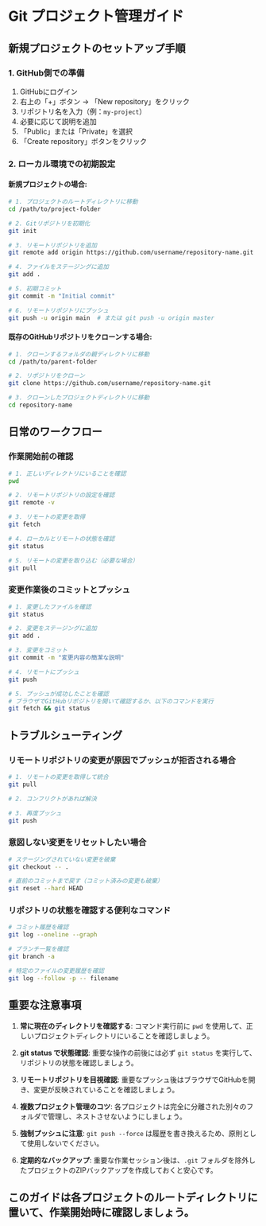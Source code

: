# Git プロジェクト管理ガイド

## 新規プロジェクトのセットアップ手順

### 1. GitHub側での準備
1. GitHubにログイン
2. 右上の「+」ボタン → 「New repository」をクリック
3. リポジトリ名を入力（例：`my-project`）
4. 必要に応じて説明を追加
5. 「Public」または「Private」を選択
6. 「Create repository」ボタンをクリック

### 2. ローカル環境での初期設定

#### 新規プロジェクトの場合:
```bash
# 1. プロジェクトのルートディレクトリに移動
cd /path/to/project-folder

# 2. Gitリポジトリを初期化
git init

# 3. リモートリポジトリを追加
git remote add origin https://github.com/username/repository-name.git

# 4. ファイルをステージングに追加
git add .

# 5. 初期コミット
git commit -m "Initial commit"

# 6. リモートリポジトリにプッシュ
git push -u origin main  # または git push -u origin master
```

#### 既存のGitHubリポジトリをクローンする場合:
```bash
# 1. クローンするフォルダの親ディレクトリに移動
cd /path/to/parent-folder

# 2. リポジトリをクローン
git clone https://github.com/username/repository-name.git

# 3. クローンしたプロジェクトディレクトリに移動
cd repository-name
```

## 日常のワークフロー

### 作業開始前の確認

```bash
# 1. 正しいディレクトリにいることを確認
pwd

# 2. リモートリポジトリの設定を確認
git remote -v

# 3. リモートの変更を取得
git fetch

# 4. ローカルとリモートの状態を確認
git status

# 5. リモートの変更を取り込む（必要な場合）
git pull
```

### 変更作業後のコミットとプッシュ

```bash
# 1. 変更したファイルを確認
git status

# 2. 変更をステージングに追加
git add .

# 3. 変更をコミット
git commit -m "変更内容の簡潔な説明"

# 4. リモートにプッシュ
git push

# 5. プッシュが成功したことを確認
# ブラウザでGitHubリポジトリを開いて確認するか、以下のコマンドを実行
git fetch && git status
```

## トラブルシューティング

### リモートリポジトリの変更が原因でプッシュが拒否される場合

```bash
# 1. リモートの変更を取得して統合
git pull

# 2. コンフリクトがあれば解決

# 3. 再度プッシュ
git push
```

### 意図しない変更をリセットしたい場合

```bash
# ステージングされていない変更を破棄
git checkout -- .

# 直前のコミットまで戻す（コミット済みの変更も破棄）
git reset --hard HEAD
```

### リポジトリの状態を確認する便利なコマンド

```bash
# コミット履歴を確認
git log --oneline --graph

# ブランチ一覧を確認
git branch -a

# 特定のファイルの変更履歴を確認
git log --follow -p -- filename
```

## 重要な注意事項

1. **常に現在のディレクトリを確認する**: コマンド実行前に `pwd` を使用して、正しいプロジェクトディレクトリにいることを確認しましょう。

2. **git status で状態確認**: 重要な操作の前後には必ず `git status` を実行して、リポジトリの状態を確認しましょう。

3. **リモートリポジトリを目視確認**: 重要なプッシュ後はブラウザでGitHubを開き、変更が反映されていることを確認しましょう。

4. **複数プロジェクト管理のコツ**: 各プロジェクトは完全に分離された別々のフォルダで管理し、ネストさせないようにしましょう。

5. **強制プッシュに注意**: `git push --force` は履歴を書き換えるため、原則として使用しないでください。

6. **定期的なバックアップ**: 重要な作業セッション後は、`.git` フォルダを除外したプロジェクトのZIPバックアップを作成しておくと安心です。

## このガイドは各プロジェクトのルートディレクトリに置いて、作業開始時に確認しましょう。